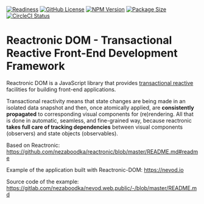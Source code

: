 ﻿[![Readiness](https://img.shields.io/badge/release-beta-red.svg)](https://en.wikipedia.org/wiki/Software_release_life_cycle#Release_candidate)
[![GitHub License](https://img.shields.io/badge/license-MIT-4cc61e.svg?style=flat)](https://github.com/nezaboodka/reactronic-dom/blob/master/LICENSE)
[![NPM Version](https://img.shields.io/npm/v/reactronic-dom.svg?style=flat&colorB=success)](https://www.npmjs.com/package/reactronic-dom)
[![Package Size](https://img.shields.io/bundlephobia/minzip/reactronic-dom.svg?colorB=success)](https://bundlephobia.com/result?p=reactronic-dom)
[![CircleCI Status](https://circleci.com/gh/nezaboodka/reactronic-dom.svg?style=shield&circle-token=:circle-token)](https://circleci.com/gh/nezaboodka/reactronic-dom)

# **Reactronic DOM** - Transactional Reactive Front-End Development Framework

Reactronic DOM is a JavaScript library that provides
[transactional reactive](https://blog.nezaboodka.com/post/2019/593-modern-database-should-natively-support-transactionally-reactive-programming)
facilities for building front-end applications.

Transactional reactivity means that state changes are being made in an
isolated data snapshot and then, once atomically applied, are
**consistently propagated** to corresponding visual components for
(re)rendering. All that is done in automatic, seamless, and fine-grained
way, because reactronic **takes full care of tracking dependencies**
between visual components (observers) and state objects (observables).

Based on Reactronic: https://github.com/nezaboodka/reactronic/blob/master/README.md#readme

Example of the application built with Reactronic-DOM: https://nevod.io

Source code of the example: https://gitlab.com/nezaboodka/nevod.web.public/-/blob/master/README.md
